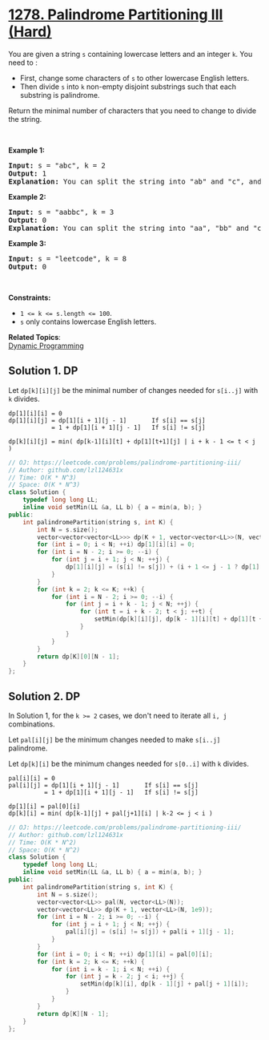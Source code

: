 # [1278. Palindrome Partitioning III (Hard)](https://leetcode.com/problems/palindrome-partitioning-iii/)

<p>You are given a string&nbsp;<code>s</code> containing lowercase letters and an integer <code>k</code>. You need to :</p>

<ul>
	<li>First, change some characters of <code>s</code>&nbsp;to other lowercase English letters.</li>
	<li>Then divide <code>s</code>&nbsp;into <code>k</code> non-empty disjoint substrings such that each substring is palindrome.</li>
</ul>

<p>Return the minimal number of characters that you need to change&nbsp;to divide the string.</p>

<p>&nbsp;</p>
<p><strong>Example 1:</strong></p>

<pre><strong>Input:</strong> s = "abc", k = 2
<strong>Output:</strong> 1
<strong>Explanation:</strong>&nbsp;You can split the string into "ab" and "c", and change 1 character in "ab" to make it palindrome.
</pre>

<p><strong>Example 2:</strong></p>

<pre><strong>Input:</strong> s = "aabbc", k = 3
<strong>Output:</strong> 0
<strong>Explanation:</strong>&nbsp;You can split the string into "aa", "bb" and "c", all of them are palindrome.</pre>

<p><strong>Example 3:</strong></p>

<pre><strong>Input:</strong> s = "leetcode", k = 8
<strong>Output:</strong> 0
</pre>

<p>&nbsp;</p>
<p><strong>Constraints:</strong></p>

<ul>
	<li><code>1 &lt;= k &lt;= s.length &lt;= 100</code>.</li>
	<li><code>s</code>&nbsp;only contains lowercase English letters.</li>
</ul>

**Related Topics**:  
[Dynamic Programming](https://leetcode.com/tag/dynamic-programming/)

## Solution 1. DP

Let `dp[k][i][j]` be the minimal number of changes needed for `s[i..j]` with `k` divides.

```
dp[1][i][i] = 0
dp[1][i][j] = dp[1][i + 1][j - 1]       If s[i] == s[j]
            = 1 + dp[1][i + 1][j - 1]   If s[i] != s[j]

dp[k][i][j] = min( dp[k-1][i][t] + dp[1][t+1][j] | i + k - 1 <= t < j )
```

```cpp
// OJ: https://leetcode.com/problems/palindrome-partitioning-iii/
// Author: github.com/lzl124631x
// Time: O(K * N^3)
// Space: O(K * N^3)
class Solution {
    typedef long long LL;
    inline void setMin(LL &a, LL b) { a = min(a, b); }
public:
    int palindromePartition(string s, int K) {
        int N = s.size();
        vector<vector<vector<LL>>> dp(K + 1, vector<vector<LL>>(N, vector<LL>(N, 1e9)));
        for (int i = 0; i < N; ++i) dp[1][i][i] = 0;
        for (int i = N - 2; i >= 0; --i) {
            for (int j = i + 1; j < N; ++j) {
                dp[1][i][j] = (s[i] != s[j]) + (i + 1 <= j - 1 ? dp[1][i + 1][j - 1] : 0);
            }
        }
        for (int k = 2; k <= K; ++k) {
            for (int i = N - 2; i >= 0; --i) {
                for (int j = i + k - 1; j < N; ++j) {
                    for (int t = i + k - 2; t < j; ++t) {
                        setMin(dp[k][i][j], dp[k - 1][i][t] + dp[1][t + 1][j]);
                    }
                }
            }
        }
        return dp[K][0][N - 1];
    }
};
```

## Solution 2. DP

In Solution 1, for the `k >= 2` cases, we don't need to iterate all `i, j` combinations.

Let `pal[i][j]` be the minimum changes needed to make `s[i..j]` palindrome.

Let `dp[k][i]` be the minimum changes needed for `s[0..i]` with `k` divides. 

```
pal[i][i] = 0
pal[i][j] = dp[1][i + 1][j - 1]       If s[i] == s[j]
          = 1 + dp[1][i + 1][j - 1]   If s[i] != s[j]

dp[1][i] = pal[0][i]
dp[k][i] = min( dp[k-1][j] + pal[j+1][i] | k-2 <= j < i )
```

```cpp
// OJ: https://leetcode.com/problems/palindrome-partitioning-iii/
// Author: github.com/lzl124631x
// Time: O(K * N^2)
// Space: O(K * N^2)
class Solution {
    typedef long long LL;
    inline void setMin(LL &a, LL b) { a = min(a, b); }
public:
    int palindromePartition(string s, int K) {
        int N = s.size();
        vector<vector<LL>> pal(N, vector<LL>(N));
        vector<vector<LL>> dp(K + 1, vector<LL>(N, 1e9));
        for (int i = N - 2; i >= 0; --i) {
            for (int j = i + 1; j < N; ++j) {
                pal[i][j] = (s[i] != s[j]) + pal[i + 1][j - 1];
            }
        }
        for (int i = 0; i < N; ++i) dp[1][i] = pal[0][i];
        for (int k = 2; k <= K; ++k) {
            for (int i = k - 1; i < N; ++i) {
                for (int j = k - 2; j < i; ++j) {
                    setMin(dp[k][i], dp[k - 1][j] + pal[j + 1][i]);
                }
            }
        }
        return dp[K][N - 1];
    }
};
```